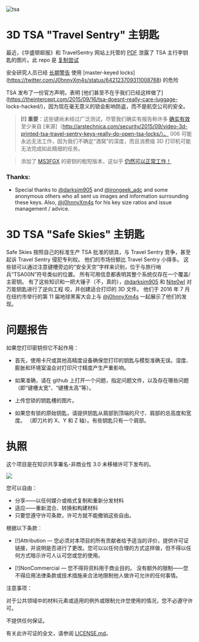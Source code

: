 ![tsa](https://cloud.githubusercontent.com/assets/8536299/9762459/eaa8f8a0-5703-11e5-9c47-d89b8d40b115.jpg)

3D TSA "Travel Sentry" 主钥匙
=========
最近，《华盛顿邮报》和 TravelSentry 网站上托管的 [PDF](https://www.travelsentry.org/security/pdf/passkeys.pdf) 泄露了 TSA 主行李钥匙的图片。此 repo 是 [复制尝试](https://twitter.com/InfoSecJesus/status/641662669758574593)

安全研究人员已经 [长期警告](http://www.crypto.com/masterkey.html) 使用 [master-keyed locks] (https://twitter.com/J0hnnyXm4s/status/642123709311008768) 的危险

TSA 发布了一份官方声明，表明 [他们甚至不在乎我们已经这样做了](https://theintercept.com/2015/09/16/tsa-doesnt-really-care-luggage- locks-hacked/)，因为现在毫无意义的锁会影响防盗，而不是航空公司的安全。

> **[!] 重要**：这些键尚未经过广泛测试，尽管我们确实有报告称许多 [确实有效](https://twitter.com/bernard/status/641662069427847168) 至少来自 [来源]（http://arstechnica.com/security/2015/09/video-3d-printed-tsa-travel-sentry-keys-really-do-open-tsa-locks/）。 006 可能永远无法工作，因为我们不确定“酒窝”的深度，而且消费级 3D 打印机可能无法完成如此精细的任务。

> 添加了 [MS3FGX](https://github.com/MS3FGX) 的密钥的粗短版本，这似乎 [仍然可以正常工作！](https://twitter.com/JimyLongs/status/641820527892414464)

### Thanks:
- Special thanks to [@darksim905](https://twitter.com/darksim905) and [@irongeek_adc](https://twitter.com/irongeek_adc/status/640907196197404672) and some anonymous others who all sent us images and information surrounding these keys. Also, [@j0hnnyXm4s](https://twitter.com/J0hnnyXm4s) for his key size ratios and issue management / advice.


3D TSA "Safe Skies" 主钥匙
=========
Safe Skies 按照自己的标准生产 TSA 批准的锁具，与 Travel Sentry 竞争，甚至起诉 Travel Sentry 侵犯专利权。 他们的市场份额比 Travel Sentry 小得多。 这些锁可以通过注意键槽旁边的“安全天空”字样来识别，位于与旅行哨兵“TSA00N”符号类似的位置。 所有可用信息都表明其整个系统仅存在一个覆盖/主密钥。 有了这些知识和一把大锤子（不，真的），[@darksim905](https://twitter.com/darksim905) 和 [Nite0wl](https://twitter.com/nite0wl_2600) 对万能钥匙进行了逆向工程 咬，并创建适合打印的 3D 文件。 他们于 2016 年 7 月在纽约市举行的第 11 届地球黑客大会上与 [@j0hnnyXm4s](https://twitter.com/J0hnnyXm4s) 一起展示了他们的发现。


问题报告
=========

如果您打印密钥但它不起作用：

* 首先，使用卡尺或其他高精度设备确保您打印的钥匙与模型准确无误。湿度、膨胀和环境室温会对打印尺寸精度产生严重影响。

* 如果准确，请在 github 上打开一个问题，指定问题文件，以及存在哪些问题（即“键槽太宽”、“键槽太高”等）。

* 上传您锁的钥匙槽的图片。

* 如果您有锁的原始钥匙，请提供钥匙从肩部到顶端的尺寸、肩部的总高度和宽度。 （即刀片的 X、Y 和 Z 轴）。有些钥匙只有一个肩部。



执照
=========
这个项目是在知识共享署名-非商业性 3.0 未移植许可下发布的。

![](https://upload.wikimedia.org/wikipedia/commons/9/99/Cc-by-nc_icon.svg)

您可以自由：

* 分享——以任何媒介或格式复制和重新分发材料
* 适应——重新混合、转换和构建材料
* 只要您遵守许可条款，许可方就不能撤销这些自由。

根据以下条款：

* [!]Attribution — 您必须对本项目的所有贡献者给予适当的评价，提供许可证链接，并说明是否进行了更改。您可以以任何合理的方式这样做，但不得以任何方式暗示许可人认可您或您的使用。

* [!]NonCommercial — 您不得将资料用于商业目的。
没有额外的限制——您不得应用法律条款或技术措施来合法地限制他人做许可允许的任何事情。

注意事项：

对于公共领域中的材料元素或适用的例外或限制允许您使用的情况，您不必遵守许可。

不提供任何保证。

有关此许可证的全文，请参阅 [LICENSE.md](https://github.com/Xyl2k/TSA-Travel-Sentry-master-keys/blob/master/LICENSE.md)。
